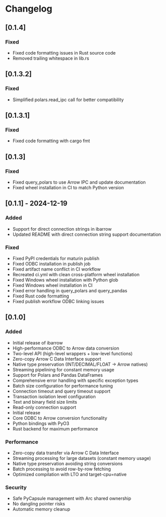 # Changelog

## [0.1.4]

### Fixed
- Fixed code formatting issues in Rust source code
- Removed trailing whitespace in lib.rs

## [0.1.3.2]

### Fixed
- Simplified polars.read_ipc call for better compatibility

## [0.1.3.1]

### Fixed
- Fixed code formatting with cargo fmt

## [0.1.3]

### Fixed
- Fixed query_polars to use Arrow IPC and update documentation
- Fixed wheel installation in CI to match Python version

## [0.1.1] - 2024-12-19

### Added
- Support for direct connection strings in ibarrow
- Updated README with direct connection string support documentation

### Fixed
- Fixed PyPI credentials for maturin publish
- Fixed ODBC installation in publish job
- Fixed artifact name conflict in CI workflow
- Recreated ci.yml with clean cross-platform wheel installation
- Fixed Windows wheel installation with Python glob
- Fixed Windows wheel installation in CI
- Fixed error handling in query_polars and query_pandas
- Fixed Rust code formatting
- Fixed publish workflow ODBC linking issues

## [0.1.0]

### Added
- Initial release of ibarrow
- High-performance ODBC to Arrow data conversion
- Two-level API (high-level wrappers + low-level functions)
- Zero-copy Arrow C Data Interface support
- Native type preservation (INT/DECIMAL/FLOAT → Arrow natives)
- Streaming pipelining for constant memory usage
- Support for Polars and Pandas DataFrames
- Comprehensive error handling with specific exception types
- Batch size configuration for performance tuning
- Connection timeout and query timeout support
- Transaction isolation level configuration
- Text and binary field size limits
- Read-only connection support
- Initial release
- Core ODBC to Arrow conversion functionality
- Python bindings with PyO3
- Rust backend for maximum performance


### Performance
- Zero-copy data transfer via Arrow C Data Interface
- Streaming processing for large datasets (constant memory usage)
- Native type preservation avoiding string conversions
- Batch processing to avoid row-by-row fetching
- Optimized compilation with LTO and target-cpu=native

### Security
- Safe PyCapsule management with Arc shared ownership
- No dangling pointer risks
- Automatic memory cleanup
